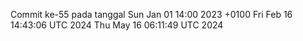 Commit ke-55 pada tanggal Sun Jan 01 14:00 2023 +0100
Fri Feb 16 14:43:06 UTC 2024
Thu May 16 06:11:49 UTC 2024
